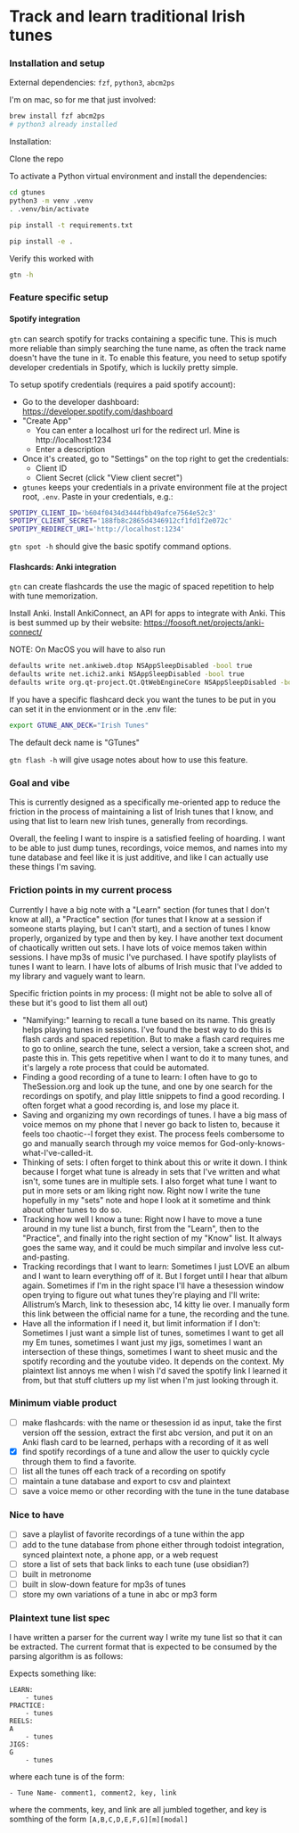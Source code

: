 # Track and learn traditional Irish tunes

### Installation and setup
External dependencies: `fzf`, `python3`, `abcm2ps`

I'm on mac, so for me that just involved:

```sh
brew install fzf abcm2ps
# python3 already installed
```

Installation:

Clone the repo

To activate a Python virtual environment and install the dependencies:
```sh
cd gtunes
python3 -m venv .venv
. .venv/bin/activate

pip install -t requirements.txt

pip install -e .
```

Verify this worked with
```sh
gtn -h
```

### Feature specific setup

#### Spotify integration
`gtn` can search spotify for tracks containing a specific tune. This is much more reliable than simply searching the tune name, as often the track name doesn't have the tune in it. To enable this feature, you need to setup spotify developer credentials in Spotify, which is luckily pretty simple.

To setup spotify credentials (requires a paid spotify account):
- Go to the developer dashboard: https://developer.spotify.com/dashboard
- "Create App"
    - You can enter a localhost url for the redirect url. Mine is http://localhost:1234
    - Enter a description
- Once it's created, go to "Settings" on the top right to get the credentials:
    - Client ID
    - Client Secret (click "View client secret")
- `gtunes` keeps your credentials in a private environment file at the project root, `.env`. Paste in your credentials, e.g.:

```sh
SPOTIPY_CLIENT_ID='b604f0434d3444fbb49afce7564e52c3'
SPOTIPY_CLIENT_SECRET='188fb8c2865d4346912cf1fd1f2e072c'
SPOTIPY_REDIRECT_URI='http://localhost:1234'
```

`gtn spot -h` should give the basic spotify command options.

#### Flashcards: Anki integration
`gtn` can create flashcards the use the magic of spaced repetition to help with tune memorization.

Install Anki. Install AnkiConnect, an API for apps to integrate with Anki. This is best summed up by their website: https://foosoft.net/projects/anki-connect/

NOTE: On MacOS you will have to also run

```sh
defaults write net.ankiweb.dtop NSAppSleepDisabled -bool true
defaults write net.ichi2.anki NSAppSleepDisabled -bool true
defaults write org.qt-project.Qt.QtWebEngineCore NSAppSleepDisabled -bool true
```

If you have a specific flashcard deck you want the tunes to be put in you can set it in the envionment or in the .env file:

```sh
export GTUNE_ANK_DECK="Irish Tunes"
```

The default deck name is "GTunes"

`gtn flash -h` will give usage notes about how to use this feature.

### Goal and vibe
This is currently designed as a specifically me-oriented app to reduce the friction in the process of maintaining a list of Irish tunes that I know, and using that list to learn new Irish tunes, generally from recordings.

Overall, the feeling I want to inspire is a satisfied feeling of hoarding. I want to be able to just dump tunes, recordings, voice memos, and names into my tune database and feel like it is just additive, and like I can actually use these things I'm saving.

### Friction points in my current process
Currently I have a big note with a "Learn" section (for tunes that I don't know at all), a "Practice" section (for tunes that I know at a session if someone starts playing, but I can't start), and a section of tunes I know properly, organized by type and then by key. I have another text document of chaotically written out sets. I have lots of voice memos taken within sessions. I have mp3s of music I've purchased. I have spotify playlists of tunes I want to learn. I have lots of albums of Irish music that I've added to my library and vaguely want to learn.

Specific friction points in my process: (I might not be able to solve all of these but it's good to list them all out)
- "Namifying:" learning to recall a tune based on its name. This greatly helps playing tunes in sessions. I've found the best way to do this is flash cards and spaced repetition. But to make a flash card requires me to go to online, search the tune, select a version, take a screen shot, and paste this in. This gets repetitive when I want to do it to many tunes, and it's largely a rote process that could be automated.
- Finding a good recording of a tune to learn: I often have to go to TheSession.org and look up the tune, and one by one search for the recordings on spotify, and play little snippets to find a good recording. I often forget what a good recording is, and lose my place it.
- Saving and organizing my own recordings of tunes. I have a big mass of voice memos on my phone that I never go back to listen to, because it feels too chaotic--I forget they exist. The process feels combersome to go and manually search through my voice memos for God-only-knows-what-I've-called-it.
- Thinking of sets: I often forget to think about this or write it down. I think because I forget what tune is already in sets that I've written and what isn't, some tunes are in multiple sets. I also forget what tune I want to put in more sets or am liking right now. Right now I write the tune hopefully in my "sets" note and hope I look at it sometime and think about other tunes to do so.
- Tracking how well I know a tune: Right now I have to move a tune around in my tune list a bunch, first from the "Learn", then to the "Practice", and finally into the right section of my "Know" list. It always goes the same way, and it could be much simpilar and involve less cut-and-pasting.
- Tracking recordings that I want to learn: Sometimes I just LOVE an album and I want to learn everything off of it. But I forget until I hear that album again. Sometimes if I'm in the right space I'll have a thesession window open trying to figure out what tunes they're playing and I'll write: Allistrum’s March, link to thesession abc, 14 kitty lie over. I manually form this link between the official name for a tune, the recording and the tune.
- Have all the information if I need it, but limit information if I don't: Sometimes I just want a simple list of tunes, sometimes I want to get all my Em tunes, sometimes I want just my jigs, sometimes I want an intersection of these things, sometimes I want to sheet music and the spotify recording and the youtube video. It depends on the context. My plaintext list annoys me when I wish I'd saved the spotify link I learned it from, but that stuff clutters up my list when I'm just looking through it.

### Minimum viable product
- [ ] make flashcards: with the name or thesession id as input, take the first version off the session, extract the first abc version, and put it on an Anki flash card to be learned, perhaps with a recording of it as well
- [x] find spotify recordings of a tune and allow the user to quickly cycle through them to find a favorite.
- [ ] list all the tunes off each track of a recording on spotify
- [ ] maintain a tune database and export to csv and plaintext
- [ ] save a voice memo or other recording with the tune in the tune database

### Nice to have
- [ ] save a playlist of favorite recordings of a tune within the app
- [ ] add to the tune database from phone either through todoist integration, synced plaintext note, a phone app, or a web request
- [ ] store a list of sets that back links to each tune (use obsidian?)
- [ ] built in metronome
- [ ] built in slow-down feature for mp3s of tunes
- [ ] store my own variations of a tune in abc or mp3 form

### Plaintext tune list spec

I have written a parser for the current way I write my tune list so that it can be extracted. The current format that is expected to be consumed by the parsing algorithm is as follows:

Expects something like:

```
LEARN:
    - tunes
PRACTICE:
    - tunes
REELS:
A
    - tunes
JIGS:
G
    - tunes
```

where each tune is of the form:

```
- Tune Name- comment1, comment2, key, link
```
where the comments, key, and link are all jumbled together, and key is somthing of the form `[A,B,C,D,E,F,G][m][modal]`